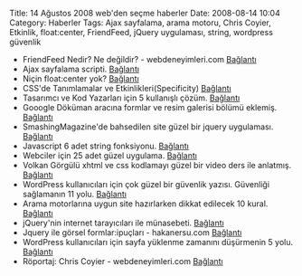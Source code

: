 Title: 14 Ağustos 2008 web&#039;den seçme haberler
Date: 2008-08-14 10:04
Category: Haberler
Tags: Ajax sayfalama, arama motoru, Chris Coyier, Etkinlik, float:center, FriendFeed, jQuery uygulaması, string, wordpress güvenlik

-   FriendFeed Nedir? Ne değildir? - webdeneyimleri.com [Bağlantı][]  
-   Ajax sayfalama scripti. [Bağlantı][1]
-   Niçin float:center yok? [Bağlantı][2]
-   CSS'de Tanımlamalar ve Etkinlikleri(Specificity) [Bağlantı][3]
-   Tasarımcı ve Kod Yazarları için 5 kullanışlı çözüm. [Bağlantı][4]
-   Gooogle Döküman aracına formlar ve resim galerisi bölümü eklemiş.
    [Bağlantı][5]
-   SmashingMagazine'de bahsedilen site güzel bir jquery uygulaması.
    [Bağlantı][6]
-   Javascript 6 adet string fonksiyonu. [Bağlantı][7]
-   Webciler için 25 adet güzel uygulama. [Bağlantı][8]
-   Volkan Görgülü xhtml ve css kodlamayı güzel bir video ders ile
    anlatmış. [Bağlantı][9]
-   WordPress kullanıcıları için çok güzel bir güvenlik yazısı.
    Güvenliği sağlamanın 11 yolu. [Bağlantı][10]
-   Arama motorlarına uygun site hazırlarken dikkat edilecek 10 kural.
    [Bağlantı][11]
-   jQuery'nin internet tarayıcıları ile münasebeti. [Bağlantı][12]
-   Jquery ile görsel formlar:ipuçları - hakanersu.com [Bağlantı][13]
-   WordPress kullanıcıları için sayfa yüklenme zamanını düşürmenin 5
    yolu. [Bağlantı][14]
-   Röportaj: Chris Coyier - webdeneyimleri.com [Bağlantı][15]

</p>

  [Bağlantı]: http://www.webdeneyimleri.com/friendfeed-nedir-ne-degildir/
  [1]: http://www.dynamicdrive.com/dynamicindex17/ajaxpaginate/index.htm
    "sayfalama"
  [2]: http://trevordavis.net/blog/web/why-is-there-no-float-center/
    "float:center"
  [3]: http://css-tricks.com/specifics-on-css-specificity/ "etkinlik"
  [4]: http://www.smashingmagazine.com/2008/08/11/5-useful-coding-solutions-for-designers-and-developers/
    "5 önemli çözüm önerisi"
  [5]: http://googlesystem.blogspot.com/2008/08/photo-albums-in-google-docs.html
    "Google dökümanlar"
  [6]: http://www.arcinspirations.com/kobe/ "güzel site"
  [7]: http://blog.trendics.com/development/javascript/6-essential-javascript-string-functions/
    "string fonksiyonları"
  [8]: http://woork.blogspot.com/2008/08/25-awesome-tutorials-for-web-designers.html
    "25 uygulama"
  [9]: http://www.webdeneyimleri.com/ebgbvs-bolum-1-video-1/ "xhtml css"
  [10]: http://maketecheasier.com/11-ways-to-secure-your-wordpress-blog/2008/08/12
    "11 güvenlik ipucu"
  [11]: http://justcreativedesign.com/2008/06/09/10-seo-rules-for-designers/
    "seo"
  [12]: http://www.ericmmartin.com/jquery-browser-issues/ "jquery"
  [13]: http://www.hakanersu.com/jquery-ile-gorsel-formlar-ipuclari/
    "jquery ve formlar"
  [14]: http://www.problogger.net/archives/2008/08/13/5-methods-to-enhancing-page-load/
    "sayfa yüklenme zamanı"
  [15]: http://www.webdeneyimleri.com/chris-coyier-roportaj/ "css"
